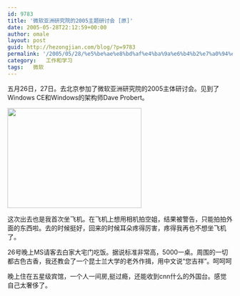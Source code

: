 ```yaml
---
id: 9783
title: '微软亚洲研究院的2005主题研讨会 [原]'
date: 2005-05-28T22:12:59+00:00
author: omale
layout: post
guid: http://hezongjian.com/blog/?p=9783
permalink: '/2005/05/28/%e5%be%ae%e8%bd%af%e4%ba%9a%e6%b4%b2%e7%a0%94%e7%a9%b6%e9%99%a2%e7%9a%842005%e4%b8%bb%e4%bd%93%e7%a0%94%e8%ae%a8%e4%bc%9a-%e5%8e%9f/'
category:   工作和学习  
tags:   微软
---
```

五月26日，27日。去北京参加了微软亚洲研究院的2005主体研讨会。见到了Windows CE和Windows的架构师Dave Probert。

[<img alt="" class="aligncenter size-medium wp-image-10325" height="224" src="/uploads/2005/05/dave-300x224.jpg" title="dave" width="300" />](/uploads/2005/05/dave.jpg)

这次出去也是我首次坐飞机。在飞机上想用相机拍空姐，结果被警告，只能拍拍外面的东西啦。去的时候挺好，回来的时候耳朵疼得厉害，疼得我再也不想坐飞机了。

26号晚上MS请客去白家大宅门吃饭。据说标准非常高，5000一桌。周围的一切都古色古香，我还教会了一个昆士兰大学的老外作揖，用中文说&ldquo;您吉祥&rdquo;。呵呵呵

晚上住在五星级宾馆，一个人一间房,挺过瘾，还能收到cnn什么的外国台。感觉自己太奢侈了。

 